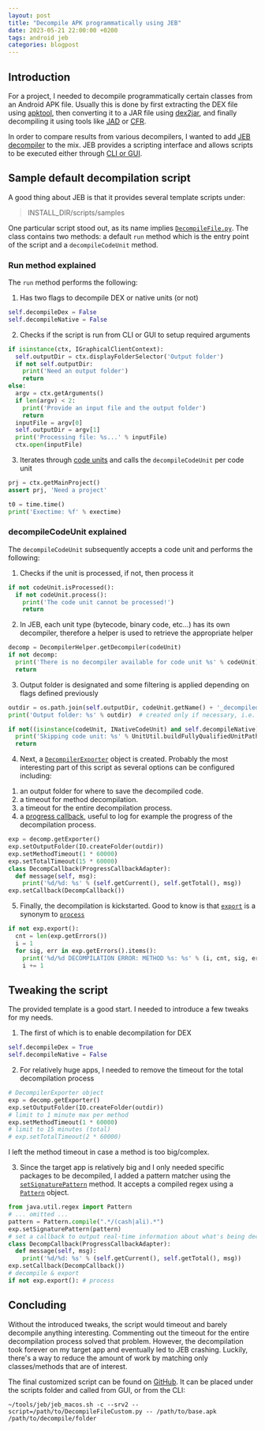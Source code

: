 ```yaml
---
layout: post
title: "Decompile APK programmatically using JEB"
date: 2023-05-21 22:00:00 +0200
tags: android jeb
categories: blogpost
--- 
```


## Introduction
For a project, I needed to decompile programmatically certain classes from an Android APK file. Usually this is done by first extracting the DEX file using [apktool][apktool], then converting it to a JAR file using [dex2jar][dex2jar], and finally decompiling it using tools like [JAD][jad] or [CFR][cfr].

In order to compare results from various decompilers, I wanted to add [JEB decompiler][jebdec] to the mix. JEB provides a scripting interface and allows scripts to be executed either through [CLI or GUI][jebclivsgui].

## Sample default decompilation script
A good thing about JEB is that it provides several template scripts under:

> INSTALL_DIR/scripts/samples

One particular script stood out, as its name implies [`DecompileFile.py`][decompilefile.py]. The class contains two methods: a default `run` method which is the entry point of the script and a `decompileCodeUnit` method.

### Run method explained

The `run` method performs the following:

1) Has two flags to decompile DEX or native units (or not)
```python
self.decompileDex = False
self.decompileNative = False
```

2) Checks if the script is run from CLI or GUI to setup required arguments
```python
if isinstance(ctx, IGraphicalClientContext):
  self.outputDir = ctx.displayFolderSelector('Output folder')
  if not self.outputDir:
    print('Need an output folder')
    return
else:
  argv = ctx.getArguments()
  if len(argv) < 2:
    print('Provide an input file and the output folder')
    return
  inputFile = argv[0]
  self.outputDir = argv[1]
  print('Processing file: %s...' % inputFile)
  ctx.open(inputFile)
```

3) Iterates through [code units][codeunits] and calls the `decompileCodeUnit` per code unit
```python
prj = ctx.getMainProject()
assert prj, 'Need a project'

t0 = time.time()
print('Exectime: %f' % exectime)
```

### decompileCodeUnit explained

The `decompileCodeUnit` subsequently accepts a code unit and performs the following:

1) Checks if the unit is processed, if not, then process it
```python
if not codeUnit.isProcessed():
  if not codeUnit.process():
    print('The code unit cannot be processed!')
    return
```

2) In JEB, each unit type (bytecode, binary code, etc...) has its own decompiler, therefore a helper is used to retrieve the appropriate helper
```python
decomp = DecompilerHelper.getDecompiler(codeUnit)
if not decomp:
  print('There is no decompiler available for code unit %s' % codeUnit)
  return
```

3) Output folder is designated and some filtering is applied depending on flags defined previously
```python
outdir = os.path.join(self.outputDir, codeUnit.getName() + '_decompiled')
print('Output folder: %s' % outdir)  # created only if necessary, i.e. some contents was exported

if not((isinstance(codeUnit, INativeCodeUnit) and self.decompileNative) or (isinstance(codeUnit, IDexUnit) and self.decompileDex)):
  print('Skipping code unit: %s' % UnitUtil.buildFullyQualifiedUnitPath(codeUnit))
  return
```

4) Next, a [`DecompilerExporter`][decompilerexporter] object is created. Probably the most interesting part of this script as several options can be configured including:
1. an output folder for where to save the decompiled code.
2. a timeout for method decompilation.
3. a timeout for the entire decompilation process.
4. a [progress callback][progresscallback], useful to log for example the progress of the decompilation process.

```python
exp = decomp.getExporter()
exp.setOutputFolder(IO.createFolder(outdir))
exp.setMethodTimeout(1 * 60000)
exp.setTotalTimeout(15 * 60000)
class DecompCallback(ProgressCallbackAdapter):
  def message(self, msg):
    print('%d/%d: %s' % (self.getCurrent(), self.getTotal(), msg))
exp.setCallback(DecompCallback())
```

5) Finally, the decompilation is kickstarted. Good to know is that [`export`][export] is a synonym to [`process`][process]
```python
if not exp.export():
  cnt = len(exp.getErrors())
  i = 1
  for sig, err in exp.getErrors().items():
    print('%d/%d DECOMPILATION ERROR: METHOD %s: %s' % (i, cnt, sig, err))
    i += 1
```

## Tweaking the script
The provided template is a good start. I needed to introduce a few tweaks for my needs.

1) The first of which is to enable decompilation for DEX
```python
self.decompileDex = True
self.decompileNative = False
```

2) For relatively huge apps, I needed to remove the timeout for the total decompilation process
```python
# DecompilerExporter object
exp = decomp.getExporter()
exp.setOutputFolder(IO.createFolder(outdir))
# limit to 1 minute max per method
exp.setMethodTimeout(1 * 60000)
# limit to 15 minutes (total)
# exp.setTotalTimeout(2 * 60000)
```
I left the method timeout in case a method is too big/complex.

3) Since the target app is relatively big and I only needed specific packages to be decompiled, I added a pattern matcher using the [`setSignaturePattern`][setsignaturepattern] method. It accepts a compiled regex using a [`Pattern`][pattern] object.

```python
from java.util.regex import Pattern
# ... omitted ...
pattern = Pattern.compile(".*/(cash|ali).*")
exp.setSignaturePattern(pattern)
# set a callback to output real-time information about what's being decompiled
class DecompCallback(ProgressCallbackAdapter):
  def message(self, msg):
    print('%d/%d: %s' % (self.getCurrent(), self.getTotal(), msg))
exp.setCallback(DecompCallback())
# decompile & export
if not exp.export(): # process
```

## Concluding
Without the introduced tweaks, the script would timeout and barely decompile anything interesting. Commenting out the timeout for the entire decompilation process solved that problem. However, the decompilation took forever on my target app and eventually led to JEB crashing. Luckily, there's a way to reduce the amount of work by matching only classes/methods that are of interest.

The final customized script can be found on [GitHub][gh_custom_script]. It can be placed under the scripts folder and called from GUI, or from the CLI:

```
~/tools/jeb/jeb_macos.sh -c --srv2 --script=/path/to/DecompileFileCustom.py -- /path/to/base.apk /path/to/decompile/folder
```


[apktool]: https://ibotpeaches.github.io/Apktool/
[dex2jar]: https://github.com/pxb1988/dex2jar
[jad]: http://www.javadecompilers.com/jad
[cfr]: https://www.benf.org/other/cfr/
[jebdec]: https://www.pnfsoftware.com/jeb/
[jebclivsgui]: /blogpost/2019/10/06/Automated-Frida-hook-generation-with-JEB.html#jeb-script-cli-vs-gui
[decompilefile.py]: https://github.com/pnfsoftware/jeb-samplecode/blob/master/scripts/DecompileFile.py
[codeunits]: https://www.pnfsoftware.com/jeb/apidoc/reference/com/pnfsoftware/jeb/core/units/code/ICodeUnit.html
[decompilerexporter]: https://www.pnfsoftware.com/jeb/apidoc/reference/com/pnfsoftware/jeb/core/units/code/DecompilerExporter.html
[progresscallback]: https://www.pnfsoftware.com/jeb/apidoc/reference/com/pnfsoftware/jeb/util/base/IProgressCallback.html
[export]: https://www.pnfsoftware.com/jeb/apidoc/reference/com/pnfsoftware/jeb/core/units/code/DecompilerExporter.html#export()
[process]: https://www.pnfsoftware.com/jeb/apidoc/reference/com/pnfsoftware/jeb/core/units/code/DecompilerExporter.html#process()
[pattern]: https://docs.oracle.com/javase/8/docs/api/java/util/regex/Pattern.html
[setsignaturepattern]: https://www.pnfsoftware.com/jeb/apidoc/reference/com/pnfsoftware/jeb/core/units/code/DecompilerExporter.html#setSignaturePattern(java.util.regex.Pattern)
[gh_custom_script]: https://github.com/Hamz-a/hamz-a.github.io/blob/master/assets/files/decompile_apk_programmatically_using_jeb/DecompileFileCustom.py
